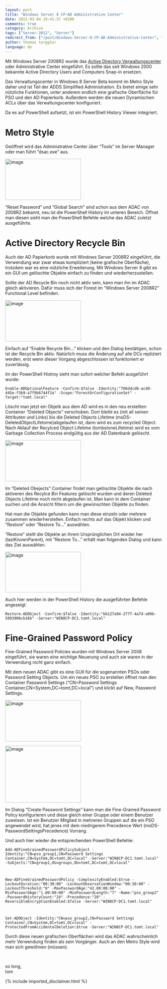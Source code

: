 ```yaml
---
layout: post
title: "Windows Server 8 CP–AD Administrative Center"
date: 2012-03-04 19:41:57 +0100
comments: true
category: Archive
tags: ["Server-2012", "Server"]
redirect_from: ["/post/Windows-Server-8-CP-AD-Administrative-Center", "/post/windows-server-8-cp-ad-administrative-center"]
author: thomas torggler
language: de
---
```

<!-- more -->
<p>Mit Windows Server 2008R2 wurde das <a href="/post/Active-Directory-Verwaltungscenter.aspx">Active Directory Verwaltungscenter</a> oder Administrative Center eingeführt. Es sollte das seit Windows 2000 bekannte Active Directory Users and Computers Snap-in ersetzen. </p>  <p>Das Verwaltungscenter in Windows 8 Server Beta kommt im Metro Style daher und ist Teil der ADDS Simplified Administration. Es bietet einige sehr nützliche Funktionen, unter anderem endlich eine grafische Oberfläche für PSO und den AD Papierkorb. Außerdem werden die neuen Dynamischen ACLs über das Verwaltungscenter konfiguriert.</p>  <p>Da es auf PowerShell aufsetzt, ist ein PowerShell History Viewer integriert.</p>  <h1>Metro Style</h1>  <p>Geöffnet wird das Administrative Center über “Tools” im Server Manager oder man führt “dsac.exe” aus.</p>  <p><a href="/assets/archive/image_391.png"><img style="background-image: none; border-right-width: 0px; margin: 0px; padding-left: 0px; padding-right: 0px; display: inline; border-top-width: 0px; border-bottom-width: 0px; border-left-width: 0px; padding-top: 0px" title="image" border="0" alt="image" src="/assets/archive/image_thumb_389.png" width="244" height="132" /></a></p>  <p>“Reset Password” und “Global Search” sind schon aus dem ADAC von 2008R2 bekannt, neu ist die PowerShell History im unteren Bereich. Öffnet man diesen sieht man die PowerShell Befehle welche das ADAC zuletzt ausgeführte. </p>  <h1>Active Directory Recycle Bin</h1>  <p>Auch der AD Papierkorb wurde mit Windows Server 2008R2 eingeführt, die Verwendung war zwar etwas kompliziert (keine grafische Oberfläche), trotzdem war es eine nützliche Erweiterung. Mit Windows Server 8 gibt es ein GUI um gelöschte Objekte einfach zu finden und wiederherzustellen.</p>  <p>Sollte der AD Recycle Bin noch nicht aktiv sein, kann man ihn im ADAC gleich aktivieren. Dafür muss sich der Forest im “Windows Server 2008R2” Functional Level befinden.</p>  <p><a href="/assets/archive/image_392.png"><img style="background-image: none; border-right-width: 0px; margin: 0px; padding-left: 0px; padding-right: 0px; display: inline; border-top-width: 0px; border-bottom-width: 0px; border-left-width: 0px; padding-top: 0px" title="image" border="0" alt="image" src="/assets/archive/image_thumb_390.png" width="244" height="132" /></a></p>  <p>Einfach auf “Enable Recycle Bin…” klicken und den Dialog bestätigen, schon ist der Recycle Bin aktiv. Natürlich muss die Änderung auf alle DCs repliziert werden, erst wenn dieser Vorgang abgeschlossen ist funktioniert er zuverlässig.</p>  <p>Im der PowerShell Histroy sieht man sofort welcher Befehl ausgeführt wurde: </p>  <p><code>Enable-ADOptionalFeature -Confirm:$false -Identity:&quot;766ddcd8-acd0-445e-f3b9-a7f9b6744f2a&quot; -Scope:&quot;ForestOrConfigurationSet&quot; -Target:&quot;tomt.local&quot;</code></p>  <p>Löscht man jetzt ein Objetk aus dem AD wird es in den neu erstellten Container “Deleted Objects” verschoben. Dort bleibt es (mit all seinen Attributen und Links) bis die Deleted Objects Lifetime (msDS-DeletedObjectLifetome)abgelaufen ist, dann wird es zum recycled Object. Nach Ablauf der Recylced Object Lifetime (tombstoneLifetime) wird es vom Garbage Collection Process endgültig aus der AD Datenbank gelöscht.</p>  <p><a href="/assets/archive/image_393.png"><img style="background-image: none; border-right-width: 0px; margin: 0px; padding-left: 0px; padding-right: 0px; display: inline; border-top-width: 0px; border-bottom-width: 0px; border-left-width: 0px; padding-top: 0px" title="image" border="0" alt="image" src="/assets/archive/image_thumb_391.png" width="244" height="132" /></a></p>  <p>Im “Deleted Obejects” Container findet man gelöschte Objekte die nach aktiveren des Recylce Bin Features gelöscht wurden und deren Deleted Objects Lifetime noch nicht abgelaufen ist. Man kann in dem Container suchen und die Ansicht filtern um die gewünschten Objekte zu finden.</p>  <p>Hat man die Objekte gefunden kann man diese einzeln oder mehrere zusammen wiederherstellen. Einfach rechts auf das Objekt klicken und “Restore” oder “Restore To…” auswählen.</p>  <p>“Restore” stellt die Objekte an ihrem Ursprünglichen Ort wieder her (lastKnownParent), mit “Restore To…” erhält man folgenden Dialog und kann das Ziel auswählen.</p>  <p><a href="/assets/archive/image_394.png"><img style="background-image: none; border-right-width: 0px; margin: 0px; padding-left: 0px; padding-right: 0px; display: inline; border-top-width: 0px; border-bottom-width: 0px; border-left-width: 0px; padding-top: 0px" title="image" border="0" alt="image" src="/assets/archive/image_thumb_392.png" width="244" height="130" /></a></p>  <p>Auch hier werden in der PowerShell History die ausgeführten Befehle angezeigt:</p>  <p><code>Restore-ADObject -Confirm:$false -Identity:&quot;bb127a94-277f-4a7d-a09b-5893906cb16b&quot; -Server:&quot;WIN8CP-DC1.tomt.local&quot;</code></p>  <h1>Fine-Grained Password Policy</h1>  <p>Fine-Grained Password Policies wurden mit Windows Server 2008 eingeführt, sie waren eine wichtige Neuerung und auch sie waren in der Verwendung nicht ganz einfach.</p>  <p>Mit dem neuen ADAC gibt es eine GUII für die sogenannten PSOs oder Password Setting Objects. Um ein neues PSO zu erstellen öffnet man den Container Password Settings (“CN=Password Settings Container,CN=System,DC=tomt,DC=local”) und klickt auf New, Password Settings.</p>  <p><a href="/assets/archive/image_395.png"><img style="background-image: none; border-right-width: 0px; margin: 0px; padding-left: 0px; padding-right: 0px; display: inline; border-top-width: 0px; border-bottom-width: 0px; border-left-width: 0px; padding-top: 0px" title="image" border="0" alt="image" src="/assets/archive/image_thumb_393.png" width="244" height="132" /></a></p>  <p><a href="/assets/archive/image_396.png"><img style="background-image: none; border-right-width: 0px; margin: 0px; padding-left: 0px; padding-right: 0px; display: inline; border-top-width: 0px; border-bottom-width: 0px; border-left-width: 0px; padding-top: 0px" title="image" border="0" alt="image" src="/assets/archive/image_thumb_394.png" width="244" height="182" /></a></p>  <p>Im Dialog “Create Password Settings” kann man die Fine-Grained Password Policy konfigurieren und diese gleich einer Gruppe oder einem Benutzer zuweisen. Ist ein Benutzer Mitglied in mehreren Gruppen auf die ein PSO angewendet wird, hat jenes mit dem niedrigerem Precedence Wert (msDS-PasswordSettingsPrecedence) Vorrang.</p>  <p>Und auch hier wieder die entsprechenden PowerShell Befehle:</p>  <p><code>Add-ADFineGrainedPasswordPolicySubject -Identity:&quot;CN=pso_group1,CN=Password Settings Container,CN=System,DC=tomt,DC=local&quot; -Server:&quot;WIN8CP-DC1.tomt.local&quot; -Subjects:&quot;CN=group1,OU=groups,OU=tomt,DC=tomt,DC=local&quot;      <br /></p>    <p>New-ADFineGrainedPasswordPolicy -ComplexityEnabled:$true -LockoutDuration:&quot;00:30:00&quot; -LockoutObservationWindow:&quot;00:30:00&quot; -LockoutThreshold:&quot;0&quot; -MaxPasswordAge:&quot;42.00:00:00&quot; -MinPasswordAge:&quot;1.00:00:00&quot; -MinPasswordLength:&quot;7&quot; -Name:&quot;pso_group2&quot; -PasswordHistoryCount:&quot;24&quot; -Precedence:&quot;20&quot; -ReversibleEncryptionEnabled:$false -Server:&quot;WIN8CP-DC1.tomt.local&quot;      <br /></p>    <p>Set-ADObject -Identity:&quot;CN=pso_group2,CN=Password Settings Container,CN=System,DC=tomt,DC=local&quot; -ProtectedFromAccidentalDeletion:$true -Server:&quot;WIN8CP-DC1.tomt.local&quot;</code></p>  <p>Durch diese neuen grafischen Oberflächen wird das ADAC wahrscheinlich mehr Verwendung finden als sein Vorgänger. Auch an den Metro Style wird man sich gewöhnen (müssen).</p>  <p>&#160;</p>  <p>so long,   <br />tom</p>
{% include imported_disclaimer.html %}
